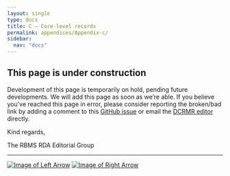 ```yaml
---
layout: single
type: docs
title: C — Core-level records
permalink: appendices/Appendix-c/
sidebar:
  nav: "docs"
---
```


## This page is under construction

Development of this page is temporarily on hold, pending future developments. We will add this page as soon as we’re able. If you believe you’ve reached this page in error, please consider reporting the broken/bad link by adding a comment to this [GitHub issue](https://github.com/rbms-bsc/DCRMR/issues/26) or email the [DCRMR editor](mailto:dcrm.rda@gmail.com) directly.

Kind regards,

The RBMS RDA Editorial Group

---

[![Image of Left Arrow](https://rbms-bsc.github.io/DCRMR/assets/pictures/navigation/Arrow_Left.png "B — Collection-level records")](/DCRMR/appendices/Appendix-b/) [![Image of Right Arrow](https://rbms-bsc.github.io/DCRMR/assets/pictures/navigation/Arrow_Right.png "D — Minimal-level records")](/DCRMR/appendices/Appendix-d/)